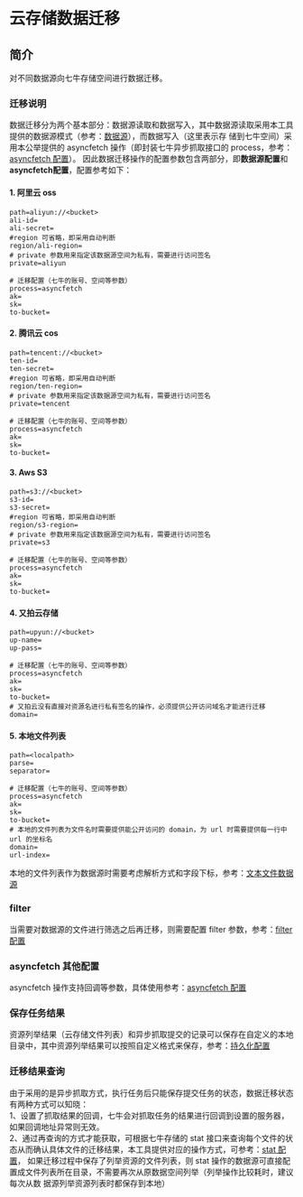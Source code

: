 # 云存储数据迁移

## 简介
对不同数据源向七牛存储空间进行数据迁移。

### 迁移说明
数据迁移分为两个基本部分：数据源读取和数据写入，其中数据源读取采用本工具提供的数据源模式（参考：[数据源](datasource.md)），而数据写入（这里表示存
储到七牛空间）采用本公举提供的 asyncfetch 操作（即封装七牛异步抓取接口的 process，参考：[asyncfetch 配置](asyncfetch.md)）。
因此数据迁移操作的配置参数包含两部分，即**数据源配置**和**asyncfetch配置**，配置参考如下：  

#### 1. 阿里云 oss
```
path=aliyun://<bucket>
ali-id=
ali-secret=
#region 可省略，即采用自动判断
region/ali-region=
# private 参数用来指定该数据源空间为私有，需要进行访问签名
private=aliyun

# 迁移配置（七牛的账号、空间等参数）
process=asyncfetch
ak=
sk=
to-bucket=
```

#### 2. 腾讯云 cos
```
path=tencent://<bucket>
ten-id=
ten-secret=
#region 可省略，即采用自动判断
region/ten-region=
# private 参数用来指定该数据源空间为私有，需要进行访问签名
private=tencent

# 迁移配置（七牛的账号、空间等参数）
process=asyncfetch
ak=
sk=
to-bucket=
```

#### 3. Aws S3
```
path=s3://<bucket>
s3-id=
s3-secret=
#region 可省略，即采用自动判断
region/s3-region=
# private 参数用来指定该数据源空间为私有，需要进行访问签名
private=s3

# 迁移配置（七牛的账号、空间等参数）
process=asyncfetch
ak=
sk=
to-bucket=
```

#### 4. 又拍云存储
```
path=upyun://<bucket>
up-name=
up-pass=

# 迁移配置（七牛的账号、空间等参数）
process=asyncfetch
ak=
sk=
to-bucket=
# 又拍云没有直接对资源名进行私有签名的操作，必须提供公开访问域名才能进行迁移
domain=
```

#### 5. 本地文件列表
```
path=<localpath>
parse=
separator=

# 迁移配置（七牛的账号、空间等参数）
process=asyncfetch
ak=
sk=
to-bucket=
# 本地的文件列表为文件名时需要提供能公开访问的 domain，为 url 时需要提供每一行中 url 的坐标名
domain=
url-index=
```  
本地的文件列表作为数据源时需要考虑解析方式和字段下标，参考：[文本文件数据源](datasource.md#2-file-文本文件行读取)  

### filter
当需要对数据源的文件进行筛选之后再迁移，则需要配置 filter 参数，参考：[filter 配置](filter.md)  

### asyncfetch 其他配置
asyncfetch 操作支持回调等参数，具体使用参考：[asyncfetch 配置](asyncfetch.md)  

### 保存任务结果
资源列举结果（云存储文件列表）和异步抓取提交的记录可以保存在自定义的本地目录中，其中资源列举结果可以按照自定义格式来保存，参考：[持久化配置](resultsave.md)  

### 迁移结果查询
由于采用的是异步抓取方式，执行任务后只能保存提交任务的状态，数据迁移状态有两种方式可以知晓：  
1、设置了抓取结果的回调，七牛会对抓取任务的结果进行回调到设置的服务器，如果回调地址异常则无效。  
2、通过再查询的方式才能获取，可根据七牛存储的 stat 接口来查询每个文件的状态从而确认具体文件的迁移结果，本工具提供对应的操作方式，可参考：[stat 配置](stat.md)，
如果迁移过程中保存了列举资源的文件列表，则 stat 操作的数据源可直接配置成文件列表所在目录，不需要再次从原数据空间列举（列举操作比较耗时，建议每次从数
据源列举资源列表时都保存到本地）  
